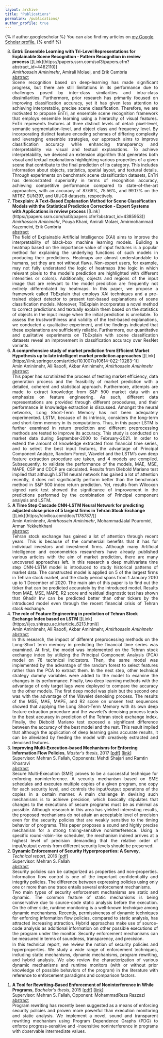 ```yaml
---
layout: archive
title: "Publications"
permalink: /publications/
author_profile: true
---
```

<script src="https://ajax.googleapis.com/ajax/libs/jquery/3.5.1/jquery.min.js"></script>
<script>
  $(document).ready(function () {
    $(".abstract").hide();
    $(".button").on("click", function () {
        $(this).next(".abstract").slideToggle(400);
    });
});
</script>


<style>
.abstract{text-align:justify; }
.button{ text-align:justify; }
</style>

{% if author.googlescholar %}
  You can also find my articles on <u><a href="{{author.googlescholar}}">my Google Scholar profile</a>.</u>
{% endif %}



<ol reversed>

<div id="7">
<li> <b>Entri: Ensemble Learning with Tri-Level Representations for Explainable Scene Recognition - Pattern Recognition in review process</b> [[Link](https://papers.ssrn.com/sol3/papers.cfm?abstract_id=4482110)]
<br><i>Amirhossein Aminimehr</i>, Amirali Molaei, and Erik Cambria
<div class='button' data-content="toggle-text"><a href="#7">abstract</a></div>
<div class='abstract'>
Scene recognition based on deep-learning has made significant progress, but there are still limitations in its performance due to challenges posed by inter-class similarities and intra-class dissimilarities. Furthermore, prior research has primarily focused on improving classification accuracy, yet it has given less attention to achieving interpretable, precise scene classification. Therefore, we are motivated to propose EnTri, an ensemble scene recognition framework that employs ensemble learning using a hierarchy of visual features. EnTri represents features at three distinct levels of detail: pixel-level, semantic segmentation-level, and object class and frequency level. By incorporating distinct feature encoding schemes of differing complexity and leveraging ensemble strategies, our approach aims to improve classification accuracy while enhancing transparency and interpretability via visual and textual explanations. To achieve interpretability, we devised an extension algorithm that generates both visual and textual explanations highlighting various properties of a given scene that contribute to the final prediction of its category. This includes information about objects, statistics, spatial layout, and textural details. Through experiments on benchmark scene classification datasets, EnTri has demonstrated superiority in terms of recognition accuracy, achieving competitive performance compared to state-of-the-art approaches, with an accuracy of 87.69%, 75.56%, and 99.17% on the MIT67, SUN397, and UIUC8 datasets, respectively.
</div></li></div>

<div id="6">
<li> <b>Tbexplain: A Text-Based Explanation Method for Scene Classification Models with the Statistical Prediction Correction - Expert Systems with Applications in review process</b> [[Link](https://papers.ssrn.com/sol3/papers.cfm?abstract_id=4385953)]
  <br><i>Amirhossein Aminimehr</i>, Pouya Khani, Amirali Molaei, Amirmohammad Kazemeini, Erik Cambria
<div class='button' data-content="toggle-text"><a href="#6">abstract</a></div>
<div class='abstract'>
The field of Explainable Artificial Intelligence (XAI) aims to improve the interpretability of black-box machine learning models. Building a heatmap based on the importance value of input features is a popular method for explaining the underlying functions of such models in producing their predictions. Heatmaps are almost understandable to humans, yet they are not without flaws. Non-expert users, for example, may not fully understand the logic of heatmaps (the logic in which relevant pixels to the model's prediction are highlighted with different intensities or colors). Additionally, objects and regions of the input image that are relevant to the model prediction are frequently not entirely differentiated by heatmaps. In this paper, we propose a framework called TbExplain that employs XAI techniques and a pre-trained object detector to present text-based explanations of scene classification models. Moreover, TbExplain incorporates a novel method to correct predictions and textually explain them based on the statistics of objects in the input image when the initial prediction is unreliable. To assess the trustworthiness and validity of the text-based explanations, we conducted a qualitative experiment, and the findings indicated that these explanations are sufficiently reliable. Furthermore, our quantitative and qualitative experiments on TbExplain with scene classification datasets reveal an improvement in classification accuracy over ResNet variants.
</div></li></div>

<div id="5">
<li> <b>A comprehensive study of market prediction from Efficient Market Hypothesis up to late intelligent market prediction approaches</b> [[Link](https://link.springer.com/article/10.1007/s10614-022-10283-1)]
<br>Amin Aminimehr, Ali Raoofi, Akbar Aminimehr, <i>Amirhossein Aminimehr</i>
<br><a class='button' data-content="toggle-text" href="#5">abstract</a>
<div class='abstract'>
This paper has scrutinized the process of testing market efficiency, data generation process and the feasibility of market prediction with a detailed, coherent and statistical approach. Furthermore, attempts are made to extract knowledge from S&P 500 market data with an emphasize on feature engineering. As such, different data representations are provided through different procedures, and their performance in knowledge extraction is discussed. Amongst the neural networks, Long Short-Term Memory has not been adequately experimented. LSTM, because of its intrinsic, considers the long-term and short-term memory in its computations. Thus, in this paper LSTM is further examined in return prediction and different preprocessing methods are tested to improve its accuracy. This study is conducted on market data during September-2000 to February-2021. In order to extend the amount of knowledge extracted from financial time series, and to select the best input features, the advantage of Principal Component Analyze, Random Forest, Wavelet and the LSTM’s own deep feature extraction procedure are taken, and 4 models are compiled. Subsequently, to validate the performance of the models, MAE, MSE, MAPE, CSP and CDCP are calculated. Results from Diebold Mariano test implied that although LSTM neural network has gained a lot of attention recently, it does not significantly perform better than the benchmark method in S&P 500 index return prediction. Yet, results from Wilcoxon signed rank test showed the significance of improvement in the predictions performed by the combination of Principal component analysis and LSTM.
</div></li></div>


<div id="4">
<li> <b>A Time Step Cascade CNN-LSTM Neural Network for predicting adjusted close price of 5 largest firms in Tehran Stock Exchange</b> [[Link](https://civilica.com/doc/1178787/)]
<br>Amin Aminimehr, <i>Amirhossein Aminimehr</i>, MohammadJalal Pouromid, Arman Yekkehkhani
<div class='button' data-content="toggle-text"><a href="#4">abstract</a></div>
<div class='abstract'>
Tehran stock exchange has gained a lot of attention through recent years. This is because of the commercial benefits that it has for individual investors and investment firms. Although many Artificial Intelligence and econometrics researchers have already published various articles with the aim of market prediction, there are many uncovered approaches left. In this research a deep multivariate time step CNN-LSTM model is introduced to study historical patterns of market data. The constructed model is applied on 5 of the largest firms in Tehran stock market, and the study period spans from 1 January 2010 up to 1 December of 2020. The main aim of this paper is to find out the ticker that can be predicted accurately by the introduced model. Results from MAE, MSE, MAPE, R2 score and residual diagnostic test has shown that Ghadir Inv can be predicted better than other tickers by the introduced model even through the recent financial crisis of Tehran stock exchange.
</div></li></div>

<div id="3">
<li> <b>The role of Feature Engineering in prediction of Tehran Stock Exchange Index based on LSTM</b> [[Link](https://ijes.shirazu.ac.ir/article_6213.html)]
<br>Amin Aminimehr, Ali Raoofi, Akbar Aminimehr, <i>Amirhossein Aminimehr</i>
<br><a class='button' data-content="toggle-text" href="#3">abstract</a>
<div class='abstract'>
In this research, the impact of different preprocessing methods on the Long-Short term memory in predicting the financial time series was examined. At first, the model was implemented on the Tehran stock exchange index by utilizing the Principal Component Analysis (PCA) model on 78 technical indicators. Then, the same model was implemented by the advantage of the random forest to select features rather than the PCA to extract them. In the next step, other technical strategy dummy variables were added to the model to examine the changes in its performance. Finally, two deep learning methods with the advantage of only target lags were deployed to compare the accuracy to the other models. The first deep model was plain but the second one was with the advantage of the Wavelet denoising process. The results of the MSE, MAE, MAPE, and R2 score on unseen test sequences showed that applying the Long Short-Term Memory with its own deep feature extraction procedure and the wavelet’s denoising process leads to the best accuracy in prediction of the Tehran stock exchange index. Finally, the Diebold Mariano test exposed a significant difference between the accuracy of the best model and the rest. This result implied that although the application of deep learning gains accurate results, it can be alleviated by feeding the model with creatively extracted and denoised features.
</div></li></div>


<div id="2">
<li> <b>Improving Multi-Execution-based Mechanisms for Enforcing Information Flow Policies</b>, <em>Master's thesis</em>, 2017 [<a href="https://github.com/smahmadpanah/MScDocuments/blob/master/Thesis/Thesis.pdf">pdf</a>] [<a href="https://github.com/smahmadpanah/MScDocuments/tree/master/Thesis">link</a>]
  <br>Supervisor: Mehran S. Fallah, Opponents: Mehdi Shajari and Ramtin Khosravi
<div class='button' data-content="toggle-text"><a href="#2">abstract</a></div>
<div class='abstract'>
Secure Multi-Execution (SME) proves to be a successful technique for
enforcing noninterference. A security mechanism based on SME schedules and
executes multiple copies of a given program, one copy for each security
level, and controls the input/output operations of the copies in a certain
manner. A main challenge in devising such mechanisms is to achieve precision,
which basically stipulates that changes to the executions of secure programs
must be as minimal as possible. Although research in this area has yielded
interesting results, the proposed mechanisms do not attain an acceptable
level of precision even for the security policies that are weakly sensitive
to the timing behavior of programs. This paper proposes a sound and highly
precise mechanism for a strong timing-sensitive noninterference. Using a
specific round-robin-like scheduler, the mechanism indeed arrives at a
highest level of precision demanding that the relative order of input/output
events from different security levels should be preserved.
</div></li></div>


<div id="2'">
<li> <b>Dynamic Enforcement of Security Hyperproperties: A Survey</b>, <em>Technical report</em>, 2016 [<a href="https://github.com/smahmadpanah/MScDocuments/blob/master/Seminar/Dynamic%20Enforcement%20of%20Security%20Hyperproperties-SeminarReport.pdf">pdf</a>]
<br>Supervisor: Mehran S. Fallah
<div class='button' data-content="toggle-text"><a href="#2'">abstract</a></div>
<div class='abstract'>
Security policies can be categorized as properties and non-properties. Information flow control is one of the important confidentiality and integrity policies. The difference between expressing policies using only one or more than one trace entails several enforcement mechanisms.
<p style="margin-top: -0.1%;">
Two main types of security enforcement mechanisms are static and dynamic. The common feature of static mechanisms is being conservative due to source-code static analysis before the execution. On the other side, runtime monitoring is a well-known technique among dynamic mechanisms. Recently, permissiveness of dynamic techniques for enforcing information flow policies, compared to static analysis, has attracted increasing attraction. Hybrid approaches make use of source-code analysis as additional information on other possible executions of the program under the monitor. Security enforcement mechanisms can be measured in terms of soundness, transparency, and precision. </p>
<p style="margin-top: -2.5%;">
In this technical report, we review the notion of security policies and hyperproperties. We study a wide range of enforcement techniques, including static mechanisms, dynamic mechanisms, program rewriting, and hybrid analysis. We also review the characterization of various dynamic mechanisms and runtime monitors (with or without prior knowledge of possible behaviors of the program) in the literature with reference to enforcement paradigms and comparison factors. </p>
</div></li></div>

<div id="1">
<li> <b>A Tool for Rewriting-Based Enforcement of Noninterference in While Programs</b>, <em>Bachelor's thesis</em>, 2015 [<a href="https://github.com/smahmadpanah/BScProject/blob/master/Final%20Documents/Thesis.pdf">pdf</a>] [<a href="https://github.com/smahmadpanah/BScProject">link</a>]
<br>Supervisor: Mehran S. Fallah, Opponent: MohammadReza Razzazi
<div class='button' data-content="toggle-text"><a href="#1">abstract</a></div>
<div class='abstract'>
  Program rewriting has recently been suggested as a means of enforcing security
policies and proven more powerful than execution monitoring and static analysis.
We implement a novel, sound and transparent rewriting mechanism
using Program Dependence Graphs (PDG) to enforce progress-sensitive and -insensitive noninterference in programs with observable intermediate values.
</div></li></div>
</ol>







<!--
{% include base_path %}

{% for post in site.publications reversed %}
  {% include archive-single.html %}
{% endfor %}
-->
